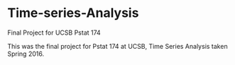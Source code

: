 # Time-series-Analysis
Final Project for UCSB Pstat 174

This was the final project for Pstat 174 at UCSB, Time Series Analysis taken Spring 2016. 
